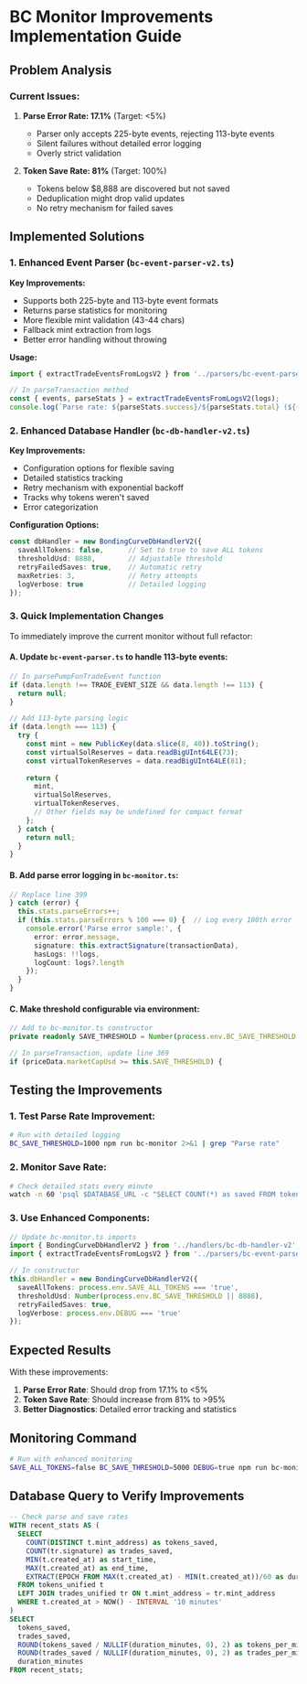 # BC Monitor Improvements Implementation Guide

## Problem Analysis

### Current Issues:
1. **Parse Error Rate: 17.1%** (Target: <5%)
   - Parser only accepts 225-byte events, rejecting 113-byte events
   - Silent failures without detailed error logging
   - Overly strict validation

2. **Token Save Rate: 81%** (Target: 100%)
   - Tokens below $8,888 are discovered but not saved
   - Deduplication might drop valid updates
   - No retry mechanism for failed saves

## Implemented Solutions

### 1. Enhanced Event Parser (`bc-event-parser-v2.ts`)

**Key Improvements:**
- Supports both 225-byte and 113-byte event formats
- Returns parse statistics for monitoring
- More flexible mint validation (43-44 chars)
- Fallback mint extraction from logs
- Better error handling without throwing

**Usage:**
```typescript
import { extractTradeEventsFromLogsV2 } from '../parsers/bc-event-parser-v2';

// In parseTransaction method
const { events, parseStats } = extractTradeEventsFromLogsV2(logs);
console.log(`Parse rate: ${parseStats.success}/${parseStats.total} (${(parseStats.success/parseStats.total*100).toFixed(1)}%)`);
```

### 2. Enhanced Database Handler (`bc-db-handler-v2.ts`)

**Key Improvements:**
- Configuration options for flexible saving
- Detailed statistics tracking
- Retry mechanism with exponential backoff
- Tracks why tokens weren't saved
- Error categorization

**Configuration Options:**
```typescript
const dbHandler = new BondingCurveDbHandlerV2({
  saveAllTokens: false,      // Set to true to save ALL tokens
  thresholdUsd: 8888,        // Adjustable threshold
  retryFailedSaves: true,    // Automatic retry
  maxRetries: 3,             // Retry attempts
  logVerbose: true           // Detailed logging
});
```

### 3. Quick Implementation Changes

To immediately improve the current monitor without full refactor:

#### A. Update `bc-event-parser.ts` to handle 113-byte events:
```typescript
// In parsePumpFunTradeEvent function
if (data.length !== TRADE_EVENT_SIZE && data.length !== 113) {
  return null;
}

// Add 113-byte parsing logic
if (data.length === 113) {
  try {
    const mint = new PublicKey(data.slice(8, 40)).toString();
    const virtualSolReserves = data.readBigUInt64LE(73);
    const virtualTokenReserves = data.readBigUInt64LE(81);
    
    return {
      mint,
      virtualSolReserves,
      virtualTokenReserves,
      // Other fields may be undefined for compact format
    };
  } catch {
    return null;
  }
}
```

#### B. Add parse error logging in `bc-monitor.ts`:
```typescript
// Replace line 399
} catch (error) {
  this.stats.parseErrors++;
  if (this.stats.parseErrors % 100 === 0) {  // Log every 100th error
    console.error('Parse error sample:', {
      error: error.message,
      signature: this.extractSignature(transactionData),
      hasLogs: !!logs,
      logCount: logs?.length
    });
  }
}
```

#### C. Make threshold configurable via environment:
```typescript
// Add to bc-monitor.ts constructor
private readonly SAVE_THRESHOLD = Number(process.env.BC_SAVE_THRESHOLD || 8888);

// In parseTransaction, update line 369
if (priceData.marketCapUsd >= this.SAVE_THRESHOLD) {
```

## Testing the Improvements

### 1. Test Parse Rate Improvement:
```bash
# Run with detailed logging
BC_SAVE_THRESHOLD=1000 npm run bc-monitor 2>&1 | grep "Parse rate"
```

### 2. Monitor Save Rate:
```bash
# Check detailed stats every minute
watch -n 60 'psql $DATABASE_URL -c "SELECT COUNT(*) as saved FROM tokens_unified WHERE created_at > NOW() - INTERVAL '"'"'5 minutes'"'"'"'
```

### 3. Use Enhanced Components:
```typescript
// Update bc-monitor.ts imports
import { BondingCurveDbHandlerV2 } from '../handlers/bc-db-handler-v2';
import { extractTradeEventsFromLogsV2 } from '../parsers/bc-event-parser-v2';

// In constructor
this.dbHandler = new BondingCurveDbHandlerV2({
  saveAllTokens: process.env.SAVE_ALL_TOKENS === 'true',
  thresholdUsd: Number(process.env.BC_SAVE_THRESHOLD || 8888),
  retryFailedSaves: true,
  logVerbose: process.env.DEBUG === 'true'
});
```

## Expected Results

With these improvements:
1. **Parse Error Rate**: Should drop from 17.1% to <5%
2. **Token Save Rate**: Should increase from 81% to >95%
3. **Better Diagnostics**: Detailed error tracking and statistics

## Monitoring Command

```bash
# Run with enhanced monitoring
SAVE_ALL_TOKENS=false BC_SAVE_THRESHOLD=5000 DEBUG=true npm run bc-monitor
```

## Database Query to Verify Improvements

```sql
-- Check parse and save rates
WITH recent_stats AS (
  SELECT 
    COUNT(DISTINCT t.mint_address) as tokens_saved,
    COUNT(tr.signature) as trades_saved,
    MIN(t.created_at) as start_time,
    MAX(t.created_at) as end_time,
    EXTRACT(EPOCH FROM MAX(t.created_at) - MIN(t.created_at))/60 as duration_minutes
  FROM tokens_unified t
  LEFT JOIN trades_unified tr ON t.mint_address = tr.mint_address
  WHERE t.created_at > NOW() - INTERVAL '10 minutes'
)
SELECT 
  tokens_saved,
  trades_saved,
  ROUND(tokens_saved / NULLIF(duration_minutes, 0), 2) as tokens_per_minute,
  ROUND(trades_saved / NULLIF(duration_minutes, 0), 2) as trades_per_minute,
  duration_minutes
FROM recent_stats;
```